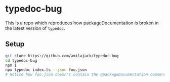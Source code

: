 # typedoc-bug

This is a repo which reproduces how packageDocumentation is broken in the latest version of `typedoc`.

## Setup

```bash
git clone https://github.com/amilajack/typedoc-bug
cd typedoc-bug
npm i
npx typedoc index.ts --json foo.json
# Notice how foo.json doesn't contain the @packageDocumentation comment
```
